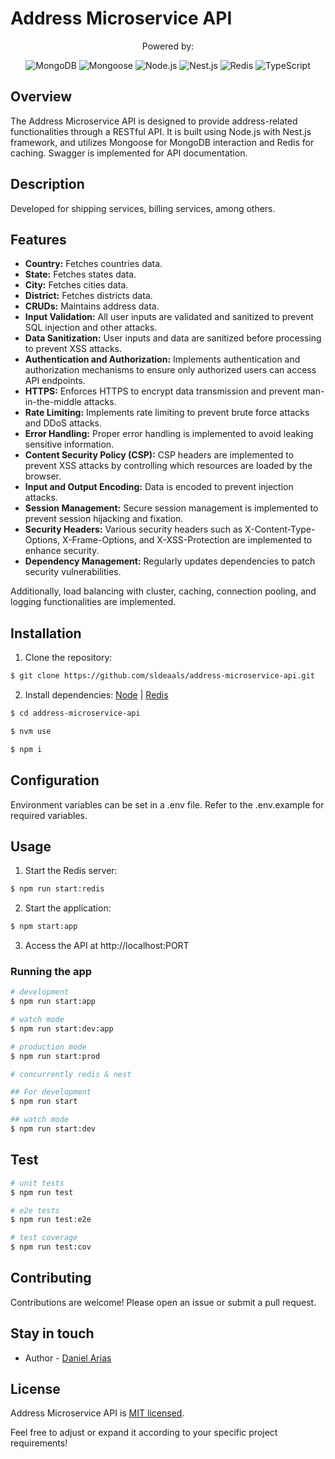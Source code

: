 # Address Microservice API

<div align="center">
  <p>Powered by:</p>
  <img src="https://img.shields.io/badge/MongoDB-4EA94B?style=for-the-badge&logo=mongodb&logoColor=white" alt="MongoDB">
  <img src="https://img.shields.io/badge/Mongoose-880000?style=for-the-badge&logo=mongoose&logoColor=white" alt="Mongoose">
  <img src="https://img.shields.io/badge/Node.js-339933?style=for-the-badge&logo=node.js&logoColor=white" alt="Node.js">
  <img src="https://img.shields.io/badge/Nest.js-E0234E?style=for-the-badge&logo=nestjs&logoColor=white" alt="Nest.js">
  <img src="https://img.shields.io/badge/Redis-DC382D?style=for-the-badge&logo=redis&logoColor=white" alt="Redis">
  <img src="https://img.shields.io/badge/TypeScript-3178C6?style=for-the-badge&logo=typescript&logoColor=white" alt="TypeScript">
</div>

## Overview

The Address Microservice API is designed to provide address-related functionalities through a RESTful API. It is built using Node.js with Nest.js framework, and utilizes Mongoose for MongoDB interaction and Redis for caching. Swagger is implemented for API documentation.

## Description

Developed for shipping services, billing services, among others.

## Features

- **Country:** Fetches countries data.
- **State:** Fetches states data.
- **City:** Fetches cities data.
- **District:** Fetches districts data.
- **CRUDs:** Maintains address data.
- **Input Validation:** All user inputs are validated and sanitized to prevent SQL injection and other attacks.
- **Data Sanitization:** User inputs and data are sanitized before processing to prevent XSS attacks.
- **Authentication and Authorization:** Implements authentication and authorization mechanisms to ensure only authorized users can access API endpoints.
- **HTTPS:** Enforces HTTPS to encrypt data transmission and prevent man-in-the-middle attacks.
- **Rate Limiting:** Implements rate limiting to prevent brute force attacks and DDoS attacks.
- **Error Handling:** Proper error handling is implemented to avoid leaking sensitive information.
- **Content Security Policy (CSP):** CSP headers are implemented to prevent XSS attacks by controlling which resources are loaded by the browser.
- **Input and Output Encoding:** Data is encoded to prevent injection attacks.
- **Session Management:** Secure session management is implemented to prevent session hijacking and fixation.
- **Security Headers:** Various security headers such as X-Content-Type-Options, X-Frame-Options, and X-XSS-Protection are implemented to enhance security.
- **Dependency Management:** Regularly updates dependencies to patch security vulnerabilities.

Additionally, load balancing with cluster, caching, connection pooling, and logging functionalities are implemented.

## Installation

1. Clone the repository:
```bash
$ git clone https://github.com/sldeaals/address-microservice-api.git
```

2. Install dependencies:
[Node](https://nodejs.org/en/download/package-manager) | 
[Redis](https://redis.io/docs/latest/operate/oss_and_stack/install/install-redis/)

```bash
$ cd address-microservice-api

$ nvm use

$ npm i
```

## Configuration
Environment variables can be set in a .env file. Refer to the .env.example for required variables.

## Usage

1. Start the Redis server:
```bash
$ npm run start:redis
```

2. Start the application:
```bash
$ npm start:app
```

3. Access the API at http://localhost:PORT

### Running the app

```bash
# development
$ npm run start:app

# watch mode
$ npm run start:dev:app

# production mode
$ npm run start:prod

# concurrently redis & nest

## For development
$ npm run start

## watch mode
$ npm run start:dev
```

## Test

```bash
# unit tests
$ npm run test

# e2e tests
$ npm run test:e2e

# test coverage
$ npm run test:cov
```

## Contributing

Contributions are welcome! Please open an issue or submit a pull request.

## Stay in touch

- Author - [Daniel Arias](https://discord.gg/6V6G9xaQ)

## License

Address Microservice API is [MIT licensed](LICENSE).

Feel free to adjust or expand it according to your specific project requirements!
